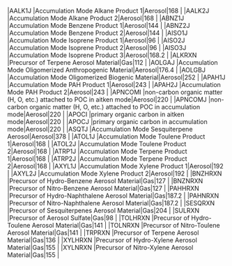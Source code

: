 |AALK1J 	 |Accumulation Mode Alkane Product 1|Aerosol|168 |
|AALK2J 	 |Accumulation Mode Alkane Product 2|Aerosol|168 |
|ABNZ1J 	 |Accumulation Mode Benzene Product 1|Aerosol|144 |
|ABNZ2J 	 |Accumulation Mode Benzene Product 2|Aerosol|144 |
|AISO1J 	 |Accumulation Mode Isoprene Product 1|Aerosol|96 |
|AISO2J 	 |Accumulation Mode Isoprene Product 2|Aerosol|96 |
|AISO3J 	 |Accumulation Mode Isoprene Product 3|Aerosol|168.2 |
|ALKRXN 	 |Precursor of Terpene Aerosol Material|Gas|112 |
|AOLGAJ 	 |Accumulation Mode Oligomerized Anthropogenic Material|Aerosol|176.4 |
|AOLGBJ 	 |Accumulation Mode Oligomerized Biogenic Material|Aerosol|252 |
|APAH1J 	 |Accumulation Mode PAH Product 1|Aerosol|243 |
|APAH2J 	 |Accumulation Mode PAH Product 2|Aerosol|243 |
|APNCOMI	 |non-carbon organic matter (H, O, etc.) attached to POC in aitken mode|Aerosol|220 |
|APNCOMJ	 |non-carbon organic matter (H, O, etc.) attached to POC in accumulation mode|Aerosol|220 |
|APOCI  	 |primary organic carbon in aitken mode|Aerosol|220 |
|APOCJ  	 |primary organic carbon in accumulation mode|Aerosol|220 |
|ASQTJ  	 |Accumulation Mode Sesquiterpene Aerosol|Aerosol|378 |
|ATOL1J 	 |Accumulation Mode Toulene Product 1|Aerosol|168 |
|ATOL2J 	 |Accumulation Mode Toulene Product 2|Aerosol|168 |
|ATRP1J 	 |Accumulation Mode Terpene Product 1|Aerosol|168 |
|ATRP2J 	 |Accumulation Mode Terpene Product 2|Aerosol|168 |
|AXYL1J 	 |Accumulation Mode Xylene Product 1|Aerosol|192 |
|AXYL2J 	 |Accumulation Mode Xylene Product 2|Aerosol|192 |
|BNZHRXN	 |Precursor of Hydro-Benzene Aerosol Material|Gas|127 |
|BNZNRXN	 |Precursor of Nitro-Benzene Aerosol Material|Gas|127 |
|PAHHRXN	 |Precursor of Hydro-Naphthalene Aerosol Material|Gas|187.2 |
|PAHNRXN	 |Precursor of Nitro-Naphthalene Aerosol Material|Gas|187.2 |
|SESQRXN	 |Precursor of Sesquiterpenes Aerosol Material|Gas|204 |
|SULRXN 	 |Precursor of Aerosol Sulfate|Gas|98 |
|TOLHRXN	 |Precursor of Hydro-Toulene Aerosol Material|Gas|141 |
|TOLNRXN	 |Precursor of Nitro-Toulene Aerosol Material|Gas|141 |
|TRPRXN 	 |Precursor of Terpene Aerosol Material|Gas|136 |
|XYLHRXN	 |Precursor of Hydro-Xylene Aerosol Material|Gas|155 |
|XYLNRXN	 |Precursor of Nitro-Xylene Aerosol Material|Gas|155 |
